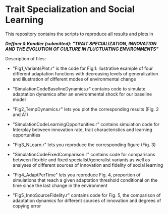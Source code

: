 # Trait Specialization and Social Learning

This repository contains the scripts to reproduce all results and plots in 

***Deffner & Kandler (submitted):
"TRAIT SPECIALIZATION, INNOVATION AND THE EVOLUTION OF CULTURE IN FLUCTUATING ENVIRONMENTS"***

Description of files:

- "Fig1_VariantsPlot.r" is the code for Fig.1: llustrative  example  of  four  different  adaptation  functions
with  decreasing  levels  of  generalization and illustration of different modes of environmental change

- "SimulationCodeBaselineDynamics.r" contains code to simulate adaptation dynamics after an environmental shock for our baseline model

- "Fig2_TempDynamics.r" lets you plot the corresponding results (Fig. 2 and A1)

- "SimulationCodeLearningOpportunities.r" contains simulation code for Interplay between innovation rate, trait characteristics and learning opportunities

- "Fig3_NLearn.r" lets you reproduce the corresponding figure (Fig. 3)

- "SimulationCodeFixedComparison.r" contains code for comparisons between flexible and fixed specialist/generalist variants as well as analyses of different sources of innovation and fidelity of social learning 

- "Fig4_AdaptPerTime" lets you reproduce Fig. 4, proportion of simulations that reach a given adaptation threshold
conditional on the time since the last change in the environment

- "Fig5_InnoSourceFidelity.r" contains code for Fig. 5, the comparison of adaptation dynamics for different sources of innovation and degrees of copying error
